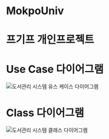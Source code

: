 # MokpoUniv
# 프기프 개인프로젝트  

# Use Case 다이어그램
![도서관리 시스템 유스 케이스 다이어그램](https://user-images.githubusercontent.com/57798944/140603918-69ca53ce-66a5-4aa0-bfbf-883c0bd08218.png)

# Class 다이어그램
![도서관리 시스템 클래스 다이어그램](https://user-images.githubusercontent.com/57798944/140605238-aaf0d288-3849-46d6-8c0a-3200465dd1bf.png)

